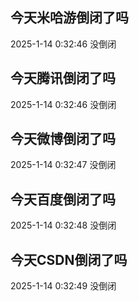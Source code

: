 ## 今天米哈游倒闭了吗

2025-1-14 0:32:46 没倒闭

## 今天腾讯倒闭了吗

2025-1-14 0:32:46 没倒闭

## 今天微博倒闭了吗

2025-1-14 0:32:47 没倒闭

## 今天百度倒闭了吗

2025-1-14 0:32:48 没倒闭

## 今天CSDN倒闭了吗

2025-1-14 0:32:49 没倒闭

